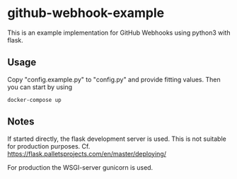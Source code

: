 # github-webhook-example
This is an example implementation for GitHub Webhooks using python3 with flask.

## Usage
Copy "config.example.py" to "config.py" and provide fitting values.
Then you can start by using 
~~~
docker-compose up
~~~

## Notes
If started directly, the flask development server is used.
This is not suitable for production purposes.
Cf. https://flask.palletsprojects.com/en/master/deploying/

For production the WSGI-server gunicorn is used.
